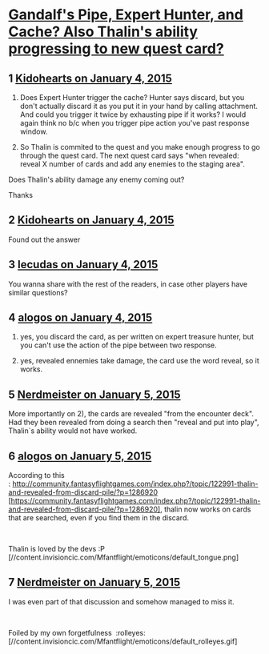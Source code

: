 # [Gandalf&#039;s Pipe, Expert Hunter, and Cache? Also Thalin&#039;s ability progressing to new quest card?](https://community.fantasyflightgames.com/topic/130744-gandalfs-pipe-expert-hunter-and-cache-also-thalins-ability-progressing-to-new-quest-card/)

## 1 [Kidohearts on January 4, 2015](https://community.fantasyflightgames.com/topic/130744-gandalfs-pipe-expert-hunter-and-cache-also-thalins-ability-progressing-to-new-quest-card/?do=findComment&comment=1391545)

1. Does Expert Hunter trigger the cache? Hunter says discard, but you don't actually discard it as you put it in your hand by calling attachment. And could you trigger it twice by exhausting pipe if it works? I would again think no b/c when you trigger pipe action you've past response window.

2. So Thalin is commited to the quest and you make enough progress to go through the quest card. The next quest card says "when revealed: reveal X number of cards and add any enemies to the staging area".

Does Thalin's ability damage any enemy coming out?

Thanks

## 2 [Kidohearts on January 4, 2015](https://community.fantasyflightgames.com/topic/130744-gandalfs-pipe-expert-hunter-and-cache-also-thalins-ability-progressing-to-new-quest-card/?do=findComment&comment=1391610)

Found out the answer

## 3 [lecudas on January 4, 2015](https://community.fantasyflightgames.com/topic/130744-gandalfs-pipe-expert-hunter-and-cache-also-thalins-ability-progressing-to-new-quest-card/?do=findComment&comment=1391882)

You wanna share with the rest of the readers, in case other players have similar questions?

## 4 [alogos on January 4, 2015](https://community.fantasyflightgames.com/topic/130744-gandalfs-pipe-expert-hunter-and-cache-also-thalins-ability-progressing-to-new-quest-card/?do=findComment&comment=1391885)

1. yes, you discard the card, as per written on expert treasure hunter, but you can't use the action of the pipe between two response.

2. yes, revealed ennemies take damage, the card use the word reveal, so it works.

## 5 [Nerdmeister on January 5, 2015](https://community.fantasyflightgames.com/topic/130744-gandalfs-pipe-expert-hunter-and-cache-also-thalins-ability-progressing-to-new-quest-card/?do=findComment&comment=1393001)

More importantly on 2), the cards are revealed "from the encounter deck". Had they been revealed from doing a search then "reveal and put into play", Thalin´s ability would not have worked.

## 6 [alogos on January 5, 2015](https://community.fantasyflightgames.com/topic/130744-gandalfs-pipe-expert-hunter-and-cache-also-thalins-ability-progressing-to-new-quest-card/?do=findComment&comment=1393162)

According to this : http://community.fantasyflightgames.com/index.php?/topic/122991-thalin-and-revealed-from-discard-pile/?p=1286920 [https://community.fantasyflightgames.com/index.php?/topic/122991-thalin-and-revealed-from-discard-pile/?p=1286920], thalin now works on cards that are searched, even if you find them in the discard.

 

Thalin is loved by the devs :P [//content.invisioncic.com/Mfantflight/emoticons/default_tongue.png]

## 7 [Nerdmeister on January 5, 2015](https://community.fantasyflightgames.com/topic/130744-gandalfs-pipe-expert-hunter-and-cache-also-thalins-ability-progressing-to-new-quest-card/?do=findComment&comment=1393217)

I was even part of that discussion and somehow managed to miss it.

 

Foiled by my own forgetfulness  :rolleyes: [//content.invisioncic.com/Mfantflight/emoticons/default_rolleyes.gif]

